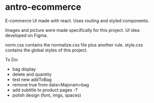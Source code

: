 # antro-ecommerce

E-commerce UI made with react.
Uses routing and styled components.

Images and picture were made specifically for this project.
UI idea developed on Figma.

norm.css contains the normalize.css file plus another rule.
style.css contains the global styles of this project.

To Do:
- bag display
- delete and quantity
- test new addToBag
- remove true from data>Majoram>bag
- add subtitle to product pages -?
- polish design (font, imgs, spaces)